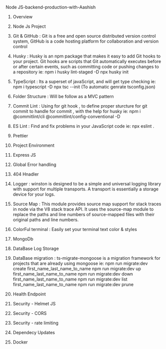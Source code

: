 Node JS-backend-production-with-Aashish

1. Overview
2. Node Js Project
3. Git & GitHub :  Git is a free and open source distributed version control system, GitHub is a code hosting platform for collaboration and version control

4. Husky :  Husky is an npm package that makes it easy to add Git hooks to your project. Git hooks are scripts that Git automatically executes before or after certain events, such as committing code or pushing changes to a repository
ie:  npm i husky lint-staged -D
     npx husky init

5. TypeScript :  Its a superset of javaScript, and will get type checking
ie:  npm i typescript -D
     npx tsc --init (To automatic genrate tsconfig.json)

6. Folder Structure :  Will be follow as a MVC pattern
7. Commit Lint : Using for git hook , to define proper sturcture for git commit to handle for commit , with the help for husky
ie:  npm i @commitlint/cli
 @commitlint/config-conventional -D
 
8. ES Lint : Find and fix problems in your JavaScript code
ie: npx eslint .
9. Prettier
10. Project Environment
11. Express JS
12. Global Error handling
13. 404 Hnadler
14. Logger : winston is designed to be a simple and universal logging library with support for multiple transports. A transport is essentially a storage device for your logs.

15. Source Map :  This module provides source map support for stack traces in node via the V8 stack trace API. It uses the source-map module to replace the paths and line numbers of source-mapped files with their original paths and line numbers.

16. ColorFul terminal : Easily set your terminal text color & styles
17. MongoDb
18. DataBase Log Storage
19. DataBase migration :  ts-migrate-mongoose is a migration framework for projects that are already using mongoose
ie:  npm run migrate:dev create first_name_last_name_to_name
     npm run migrate:dev up first_name_last_name_to_name
     npm run migrate:dev down first_name_last_name_to_name
     npm run migrate:dev list first_name_last_name_to_name
     npm run migrate:dev prune

20. Health Endpoint
21. Security - Helmet JS
22. Security - CORS
23. Security - rate limiting
24. Dependecy Updates
25. Docker
